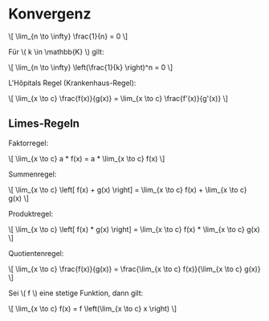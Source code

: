 # Konvergenz

\\[ \lim_{n \to \infty} \frac{1}{n} = 0 \\]

Für \\( k \in \mathbb{K} \\) gilt:

\\[ \lim_{n \to \infty} \left(\frac{1}{k} \right)^n = 0 \\]

L'Hôpitals Regel (Krankenhaus-Regel):

\\[ \lim_{x \to c} \frac{f(x)}{g(x)} = \lim_{x \to c} \frac{f'(x)}{g'(x)} \\]

## Limes-Regeln

Faktorregel:

\\[ \lim_{x \to c} a * f(x) = a * \lim_{x \to c} f(x) \\]

Summenregel:

\\[ \lim_{x \to c} \left[ f(x) + g(x) \right] = \lim_{x \to c} f(x) + \lim_{x \to c} g(x) \\]

Produktregel:

\\[ \lim_{x \to c} \left[ f(x) * g(x) \right] = \lim_{x \to c} f(x) * \lim_{x \to c} g(x) \\]

Quotientenregel:

\\[ \lim_{x \to c} \frac{f(x)}{g(x)} = \frac{\lim_{x \to c} f(x)}{\lim_{x \to c} g(x)} \\]

Sei \\( f \\) eine stetige Funktion, dann gilt:

\\[ \lim_{x \to c} f(x) = f \left(\lim_{x \to c} x \right) \\]